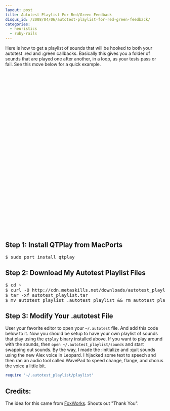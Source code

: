 ```yaml
--- 
layout: post
title: Autotest Playlist For Red/Green Feedback
disqus_id: /2008/04/06/autotest-playlist-for-red-green-feedback/
categories: 
  - heuristics
  - ruby-rails
---
```



<p>
  Here is how to get a playlist of sounds that will be hooked to both your autotest :red and :green callbacks. Basically this gives you a folder of sounds that are played one after another, in a loop, as your tests pass or fail. See this move below for a quick example.
</p>

<div class="center">
  <object width="640" height="505"><param name="movie" value="http://www.youtube.com/v/HV_drKDclFA?fs=1&amp;hl=en_US&amp;color1=0x3a3a3a&amp;color2=0x999999"></param><param name="allowFullScreen" value="true"></param><param name="allowscriptaccess" value="always"></param><embed src="http://www.youtube.com/v/HV_drKDclFA?fs=1&amp;hl=en_US&amp;color1=0x3a3a3a&amp;color2=0x999999" type="application/x-shockwave-flash" allowscriptaccess="always" allowfullscreen="true" width="640" height="505"></embed></object>
</div>


<h2>Step 1: Install QTPlay from MacPorts</h2>

<pre class="command">
$ sudo port install qtplay
</pre>


<h2>Step 2: Download My Autotest Playlist Files</h2>

<pre class="command">
$ cd ~
$ curl -O http://cdn.metaskills.net/downloads/autotest_playlist.tar
$ tar -xf autotest_playlist.tar
$ mv autotest_playlist .autotest_playlist && rm autotest_playlist.tar
</pre>


<h2>Step 3: Modify Your .autotest File</h2>

<p>
  User your favorite editor to open your <code>~/.autotest</code> file. And add this code below to it. Now you should be setup to have your own playlist of sounds that play using the <code>qtplay</code> binary installed above. If you want to play around with the sounds, then <code>open ~/.autotest_playlist/sounds</code> and start swapping out sounds. By the way, I made the :initialize and :quit sounds using the new Alex voice in Leopard. I hijacked some text to speech and then ran an audio tool called WavePad to speed change, flange, and chorus the voice a little bit.
</p>

~~~ruby
require '~/.autotest_playlist/playlist'
~~~


<h2>Credits:</h2>

<p>The idea for this came from <a href="http://www.fozworks.com/2007/7/28/autotest-sound-effects/">FoxWorks</a>. Shouts out "Thank You".</p>








